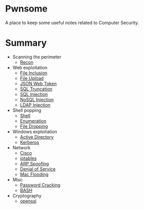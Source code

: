 # Pwnsome

A place to keep some useful notes related to Computer Security.

# Summary

* Scanning the perimeter
    * [Recon](./notes/recon.md)
* Web exploitation
    * [File Inclusion](./notes/file_inclusion.md)
    * [File Upload](./notes/file_upload.md)
    * [JSON Web Token](./notes/jwt.md)
    * [SQL Truncation](./notes/sql_truncation.md)
    * [SQL Injection](./notes/sql_injection.md)
    * [NoSQL Injection](./notes/nosql_injection.md)
    * [LDAP Injection](./notes/ldap_injection.md)
* Shell popping
    * [Shell](./notes/shell.md)
    * [Enumeration](./notes/enumeration.md)
    * [File Dropping](./notes/file_dropping.md)
* Windows exploitation
    * [Active Directory](./notes/active_directory.md)
    * [Kerberos](./notes/kerberos.md)
* Network
    * [Cisco](./notes/cisco.md)
    * [iptables](./notes/iptables.md)
    * [ARP Spoofing](./notes/arp_spoofing.md)
    * [Denial of Service](./notes/dos.md)
    * [Mac Flooding](./notes/mac_flooding.md)
* Misc
    * [Password Cracking](./notes/password_cracking.md)
    * [BASH](./notes/bash.md)
* Cryptography
    * [openssl](./notes/openssl.md)